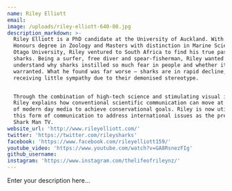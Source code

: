 ```yaml
---
name: Riley Elliott
email:
image: /uploads/riley-elliott-640-80.jpg
description_markdown: >-
  Riley Elliott is a PhD candidate at the University of Auckland. With an
  Honours degree in Zoology and Masters with distinction in Marine Science from
  Otago University, Riley ventured to South Africa to find his true passion -
  sharks. Being a surfer, free diver and spear-fisherman, Riley wanted to
  understand why sharks instilled so much fear in people and whether it was
  warranted. What he found was far worse – sharks are in rapid decline,
  receiving little sympathy due to their demonised stereotype.


  Through the combination of high-tech science and stimulating visual imagery,
  Riley explains how conventional scientific communication can move at the speed
  of modern day media to achieve conservational goals. Riley is now utilising
  this form of communication to address international issues as the presenter of
  Shark Man TV.
website_url: 'http://www.rileyelliott.com/'
twitter: 'https://twitter.com/rileysharks'
facebook: 'https://www.facebook.com/rileyelliott159/'
youtube_video: 'https://www.youtube.com/watch?v=GA8RsnezFIg'
github_username:
instagram: 'https://www.instagram.com/thelifeofrileynz/'
---
```


Enter your description here...
